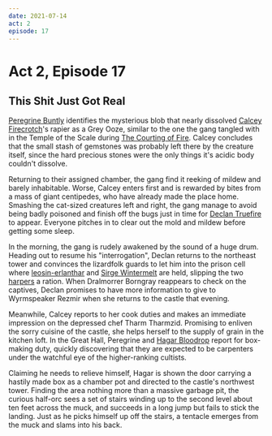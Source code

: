 ```yaml
---
date: 2021-07-14
act: 2
episode: 17
---
```

# Act 2, Episode 17
## This Shit Just Got Real
[Peregrine Buntly](../Characters/Peregrine%20Buntly/%21index.md) identifies the mysterious blob that nearly dissolved [Calcey Firecrotch](../Characters/Calcey%20Firecrotch/%21index.md)'s rapier as a Grey Ooze, similar to the one the gang tangled with in the Temple of the Scale during [The Courting of Fire](../Adventures/%F0%9F%94%A5%20The%20Courting%20of%20Fire.md). Calcey concludes that the small stash of gemstones was probably left there by the creature itself, since the hard precious stones were the only things it's acidic body couldn't dissolve.

Returning to their assigned chamber, the gang find it reeking of mildew and barely inhabitable. Worse, Calcey enters first and is rewarded by bites from a mass of giant centipedes, who have already made the place home. Smashing the cat-sized creatures left and right, the gang manage to avoid being badly poisoned and finish off the bugs just in time for [Declan Truefire](../Characters/Declan%20Truefire/%21index.md) to appear. Everyone pitches in to clear out the mold and mildew before getting some sleep.

In the morning, the gang is rudely awakened by the sound of a huge drum. Heading out to resume his "interrogation", Declan returns to the northeast tower and convinces the lizardfolk guards to let him into the prison cell where [leosin-erlanthar](../../npcs/leosin-erlanthar.md) and [Sirge Wintermelt](../Characters/Sirge%20Wintermelt/%21index.md) are held, slipping the two [harpers](../../factions/harpers.md) a ration. When Dralmorrer Borngray reappears to check on the captives, Declan promises to have more information to give to Wyrmspeaker Rezmir when she returns to the castle that evening.

Meanwhile, Calcey reports to her cook duties and makes an immediate impression on the depressed chef Tharm Tharmzid. Promising to enliven the sorry cuisine of the castle, she helps herself to the supply of grain in the kitchen loft. In the Great Hall, Peregrine and [Hagar Bloodrop](../Characters/Hagar%20Bloodrop/%21index.md) report for box-making duty, quickly discovering that they are expected to be carpenters under the watchful eye of the higher-ranking cultists.

Claiming he needs to relieve himself, Hagar is shown the door carrying a hastily made box as a chamber pot and directed to the castle's northwest tower. Finding the area nothing more than a massive garbage pit, the curious half-orc sees a set of stairs winding up to the second level about ten feet across the muck, and succeeds in a long jump but fails to stick the landing. Just as he picks himself up off the stairs, a tentacle emerges from the muck and slams into his back.

